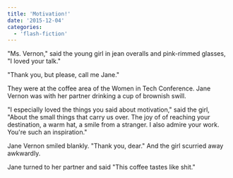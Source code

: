 ```yaml
---
title: 'Motivation!'
date: '2015-12-04'
categories:
  - 'flash-fiction'
---
```




"Ms. Vernon," said the young girl in jean overalls and pink-rimmed glasses, "I
loved your talk."

"Thank you, but please, call me Jane."

They were at the coffee area of the Women in Tech Conference. Jane Vernon was
with her partner drinking a cup of brownish swill.

"I especially loved the things you said about motivation," said the girl, "About
the small things that carry us over. The joy of of reaching your destination,
a warm hat, a smile from a stranger. I also admire your work. You're such an
inspiration."

Jane Vernon smiled blankly. "Thank you, dear." And the girl scurried away
awkwardly.

Jane turned to her partner and said "This coffee tastes like shit."
